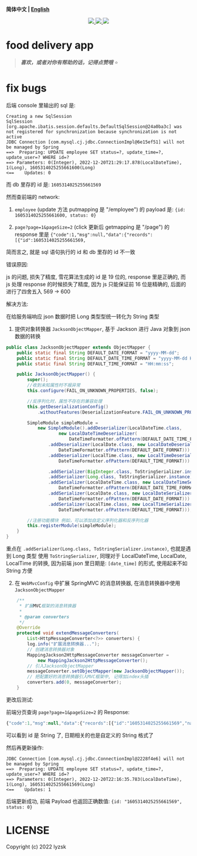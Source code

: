 **简体中文 | [English](./README.md)**

<p align="center">
    <a href="https://github.com/lyzsk/food-delivery-app/blob/master/LICENSE">
        <img src="https://img.shields.io/github/license/lyzsk/food-delivery-app.svg?style=plastic&logo=github" />
    </a>
    <a href="https://github.com/lyzsk/food-delivery-app/members">
        <img src="https://img.shields.io/github/forks/lyzsk/food-delivery-app.svg?style=plastic&logo=github" />
    </a>
    <a href="https://github.com/lyzsk/food-delivery-app/stargazers">
        <img src="https://img.shields.io/github/stars/lyzsk/food-delivery-app.svg?style=plastic&logo=github" />
    </a>
</p>

# food delivery app

> **_喜欢，或者对你有帮助的话，记得点赞哦_** :star:

# fix bugs

后端 console 里输出的 sql 是:

```
Creating a new SqlSession
SqlSession [org.apache.ibatis.session.defaults.DefaultSqlSession@24a0ba3c] was not registered for synchronization because synchronization is not active
JDBC Connection [com.mysql.cj.jdbc.ConnectionImpl@6e15ef51] will not be managed by Spring
==>  Preparing: UPDATE employee SET status=?, update_time=?, update_user=? WHERE id=?
==> Parameters: 0(Integer), 2022-12-20T21:29:17.878(LocalDateTime), 1(Long), 1605314025255661600(Long)
<==    Updates: 0
```

而 db 里存的 id 是: `1605314025255661569`

然而查前端的 network:

1. `employee` (update 方法 putmapping 是 "/employee") 的 payload 是: `{id: 1605314025255661600, status: 0}`

2. `page?page=1&pageSize=2` (click 更新后 getmapping 是 "/page") 的 response 里是 `{"code":1,"msg":null,"data":{"records":[{"id":1605314025255661569,`

简而言之, 就是 sql 语句执行的 id 和 db 里存的 id 不一致

错误原因:

js 的问题, 损失了精度, 雪花算法生成的 id 是 19 位的, response 里是正确的, 而 js 处理 response 的时候损失了精度, 因为 js 只能保证前 16 位是精确的, 后面的进行了四舍五入 569 -> 600

解决方法:

在给服务端响应 json 数据时把 Long 类型型统一转化为 String 类型

1. 提供对象转换器 `JacksonObjectMapper`, 基于 Jackson 进行 Java 对象到 json 数据的转换

```java
public class JacksonObjectMapper extends ObjectMapper {
    public static final String DEFAULT_DATE_FORMAT = "yyyy-MM-dd";
    public static final String DEFAULT_DATE_TIME_FORMAT = "yyyy-MM-dd HH:mm:ss";
    public static final String DEFAULT_TIME_FORMAT = "HH:mm:ss";

    public JacksonObjectMapper() {
        super();
        //收到未知属性时不报异常
        this.configure(FAIL_ON_UNKNOWN_PROPERTIES, false);

        //反序列化时，属性不存在的兼容处理
        this.getDeserializationConfig()
            .withoutFeatures(DeserializationFeature.FAIL_ON_UNKNOWN_PROPERTIES);

        SimpleModule simpleModule =
            new SimpleModule().addDeserializer(LocalDateTime.class,
                    new LocalDateTimeDeserializer(
                        DateTimeFormatter.ofPattern(DEFAULT_DATE_TIME_FORMAT)))
                .addDeserializer(LocalDate.class, new LocalDateDeserializer(
                    DateTimeFormatter.ofPattern(DEFAULT_DATE_FORMAT)))
                .addDeserializer(LocalTime.class, new LocalTimeDeserializer(
                    DateTimeFormatter.ofPattern(DEFAULT_TIME_FORMAT)))

                .addSerializer(BigInteger.class, ToStringSerializer.instance)
                .addSerializer(Long.class, ToStringSerializer.instance)
                .addSerializer(LocalDateTime.class, new LocalDateTimeSerializer(
                    DateTimeFormatter.ofPattern(DEFAULT_DATE_TIME_FORMAT)))
                .addSerializer(LocalDate.class, new LocalDateSerializer(
                    DateTimeFormatter.ofPattern(DEFAULT_DATE_FORMAT)))
                .addSerializer(LocalTime.class, new LocalTimeSerializer(
                    DateTimeFormatter.ofPattern(DEFAULT_TIME_FORMAT)));

        //注册功能模块 例如，可以添加自定义序列化器和反序列化器
        this.registerModule(simpleModule);
    }
}
```

重点在 `.addSerializer(Long.class, ToStringSerializer.instance)`, 也就是遇到 Long 类型 使用 `ToStringSerializer`, 同理对于 LocalDateTime, LocalDate, LocalTime 的转换, 因为前端 json 里日期是: `[date_time]` 的形式, 使用起来不如 String 方便

2. 在 `WebMvcConfig` 中扩展 SpringMVC 的消息转换器, 在消息转换器中使用 `JacksonObjectMapper`

```java
    /**
     * 扩展MVC框架的消息转换器
     *
     * @param converters
     */
    @Override
    protected void extendMessageConverters(
        List<HttpMessageConverter<?>> converters) {
        log.info("扩展消息转换器...");
        // 创建消息转换器对象
        MappingJackson2HttpMessageConverter messageConverter =
            new MappingJackson2HttpMessageConverter();
        // 引入JacksonObjectMapper
        messageConverter.setObjectMapper(new JacksonObjectMapper());
        // 把配置好的消息转换器引入MVC框架中, 记得加index头插
        converters.add(0, messageConverter);
    }
```

更改后测试:

前端分页查询 `page?page=1&pageSize=2` 的 Response:

```js
{"code":1,"msg":null,"data":{"records":[{"id":"1605314025255661569","name":"赵六","username":"zhaoliu","password":"e10adc3949ba59abbe56e057f20f883e","phone":"18343219876","sex":"0","idNumber":"987612345123456789","status":1,"createTime":"2022-12-20 21:27:44","updateTime":"2022-12-20 21:27:44","createUser":"1","updateUser":"1"},{"id":"1605313868686487553","name":"王五","username":"wangwu","password":"e10adc3949ba59abbe56e057f20f883e","phone":"18398765432","sex":"1","idNumber":"123456789123456789","status":1,"createTime":"2022-12-20 21:27:06","updateTime":"2022-12-20 21:27:06","createUser":"1","updateUser":"1"}],"total":5,"size":2,"current":1,"orders":[],"optimizeCountSql":true,"searchCount":true,"countId":null,"maxLimit":null,"pages":3},"map":{}}
```

可以看到 id 是 String 了, 日期相关的也是自定义的 String 格式了

然后再更新操作:

```
JDBC Connection [com.mysql.cj.jdbc.ConnectionImpl@2228f4e6] will not be managed by Spring
==>  Preparing: UPDATE employee SET status=?, update_time=?, update_user=? WHERE id=?
==> Parameters: 0(Integer), 2022-12-20T22:16:35.783(LocalDateTime), 1(Long), 1605314025255661569(Long)
<==    Updates: 1
```

后端更新成功, 前端 Payload 也返回正确数值: `{id: "1605314025255661569", status: 0}`

# LICENSE

Copyright (c) 2022 lyzsk
